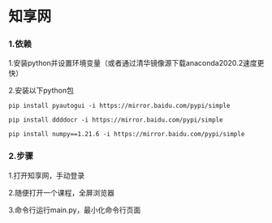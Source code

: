 # 知享网

### 1.依赖

1.安装python并设置环境变量（或者通过清华镜像源下载anaconda2020.2速度更快）

2.安装以下python包

```shell
pip install pyautogui -i https://mirror.baidu.com/pypi/simple 

pip install ddddocr -i https://mirror.baidu.com/pypi/simple

pip install numpy==1.21.6 -i https://mirror.baidu.com/pypi/simple
```

### 2.步骤

1.打开知享网，手动登录

2.随便打开一个课程，全屏浏览器

3.命令行运行main.py，最小化命令行页面
